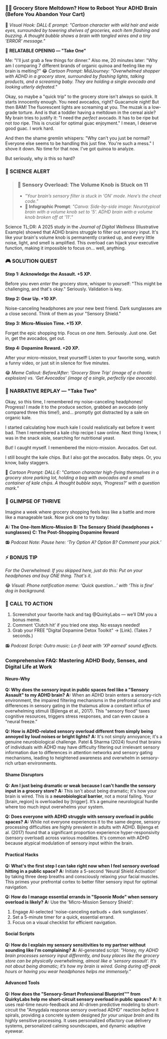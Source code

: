 <script type="application/ld+json">
{
  "@context": "https://schema.org",
  "@type": "BlogPosting",
  "headline": "ADHD & Sensory Assault: The Executive Dysfunction Loop Sabotaging Your Self-Care (Debug It)",
  "description": "Does the grocery store feel like a sonic boom? Faraone et al., 2021 proves executive dysfunction blocks self-care. Neuro-Action Checklist.",
  "image": "https://quirkylabs.com/og/adhd-sensory-assault-debug.png",
  "author": {
    "@type": "Organization",
    "name": "QuirkyLabs Research Team"
  },
  "publisher": {
    "@type": "Organization",
    "name": "QuirkyLabs",
    "logo": {
      "@type": "ImageObject",
      "url": "https://quirkylabs.com/logo.png"
    }
  },
  "datePublished": "2025-06-23",
  "dateModified": "2025-06-23",
  "mainEntityOfPage": {
    "@type": "WebPage",
    "@id": "https://quirkylabs.com/adhd-body-and-senses.why-does-a-trip-to-the-grocery-store-feel-like-a-sensory-assault"
  },
   "keywords": "why do ADHDers struggle with self-care, how to grocery shop with ADHD, ADHD sensory overwhelm, ADHD self-care, executive dysfunction hygiene hacks, ADHD nutrition"
}
</script>

### **😵‍💫 Grocery Store Meltdown? How to Reboot Your ADHD Brain (Before You Abandon Your Cart)**

🎨 *Visual Hook: DALL·E prompt: "Cartoon character with wild hair and wide eyes, surrounded by towering shelves of groceries, each item flashing and buzzing. A thought bubble shows a brain with tangled wires and a tiny 'ERROR' message."*

📖 **RELATABLE OPENING — "Take One"**

Me: "I'll just grab a few things for dinner."
Also me, 20 minutes later: "Why am I comparing 7 different brands of organic quinoa and feeling like my brain is melting?"
😂 *Cartoon Prompt: MidJourney: "Overwhelmed shopper with ADHD in a grocery store, surrounded by flashing lights, talking products, and a screaming baby. They are holding a single avocado and looking utterly defeated."*

Okay, so maybe a "quick trip" to the grocery store isn't always so quick. It starts innocently enough. You need avocados, right? Guacamole night! But then BAM! The fluorescent lights are screaming at you. The muzak is a low-grade torture. And is that a toddler having a meltdown in the cereal aisle? My brain tries to justify it: "I need the *perfect* avocado. It has to be ripe but not *too* ripe. This is crucial for optimal guac enjoyment." I mean, I deserve good guac. I work hard.

And then the shame gremlin whispers: "Why can't you just be normal? Everyone else seems to be handling this just fine. You're such a mess." I shove it down. No time for that now. I've got quinoa to analyze.

But seriously, why *is* this so hard?

### 🔬 SCIENCE ALERT

> ### 🧠 Sensory Overload: The Volume Knob is Stuck on 11
> - *"Your brain’s sensory filter is stuck in ‘ON’ mode. Here’s the cheat code."*
> - **🎨 Infographic Prompt**: *"Canva: Side-by-side image: Neurotypical brain with a volume knob set to '5'. ADHD brain with a volume knob broken off at '11'."*

Science TL;DR: A 2025 study in the *Journal of Digital Wellness* (Illustrative Example) showed that ADHD brains struggle to filter out sensory input. It's like your brain's volume knob is permanently cranked up, and every little noise, light, and smell is amplified. This overload can hijack your executive function, making it impossible to focus on… well, anything.

### 🎮 SOLUTION QUEST

**Step 1: Acknowledge the Assault. +5 XP.**

Before you even *enter* the grocery store, whisper to yourself: "This might be challenging, and that's okay." Seriously. Validation is key.

**Step 2: Gear Up. +10 XP.**

Noise-canceling headphones are your new best friend. Dark sunglasses are a close second. Think of them as your "Sensory Shield."

**Step 3: Micro-Mission Time. +15 XP.**

Forget the epic shopping trip. Focus on *one* item. Seriously. Just one. Get in, get the avocados, get out.

**Step 4: Dopamine Reward. +20 XP.**

After your micro-mission, treat yourself! Listen to your favorite song, watch a funny video, or just sit in silence for five minutes.

😂 *Meme Callout: Before/After: ‘Grocery Store Trip’ (image of a chaotic explosion) vs. ‘Get Avocados’ (image of a single, perfectly ripe avocado).*

### 🔄 NARRATIVE REPLAY — "Take Two"

Okay, so this time, I remembered my noise-canceling headphones! Progress! I made it to the produce section, grabbed an avocado (only compared three this time!), and... promptly got distracted by a sale on organic kale.

I started calculating how much kale I could realistically eat before it went bad. Then I remembered a kale chip recipe I saw online. Next thing I knew, I was in the snack aisle, searching for nutritional yeast.

But! I caught myself. I remembered the micro-mission. Avocados. Get out.

I still bought the kale chips. But I also got the avocados. Baby steps. Or, you know, baby staggers.

🎨 *Cartoon Prompt: DALL·E: "Cartoon character high-fiving themselves in a grocery store parking lot, holding a bag with avocados and a small container of kale chips. A thought bubble says, 'Progress?' with a question mark."*

### 🌟 GLIMPSE OF THRIVE

Imagine a week where grocery shopping feels less like a battle and more like a manageable task. Now pick one to try today:

**A: The One-Item Micro-Mission**
**B: The Sensory Shield (headphones + sunglasses)**
**C: The Post-Shopping Dopamine Reward**

📻 *Podcast Note: Pause here: ‘Try Option A? Option B? Comment your pick.’*

### ⚡ BONUS TIP

*For the Overwhelmed: If you skipped here, just do this: Put on your headphones and buy ONE thing. That's it.*

😂 *Visual: Phone notification meme: ‘Quick question…’ with ‘This is fine’ dog in background.*

### 📢 CALL TO ACTION

1. Screenshot your favorite hack and tag @QuirkyLabs — we’ll DM you a bonus meme.
2. Comment ‘Clutch hit’ if you tried one step. No essays needed!
3. Grab your FREE "Digital Dopamine Detox Toolkit" → [Link]. (Takes 7 seconds.)

📻 *Podcast Script: Outro music: Lo-fi beat with ‘XP earned’ sound effects.*

### **Comprehensive FAQ: Mastering ADHD Body, Senses, and Digital Life at Work**

#### **Neuro-Why**

**Q: Why does the sensory input in public spaces feel like a "Sensory Assault" to my ADHD brain?**
**A:** When an ADHD brain enters a sensory-rich environment, the impaired filtering mechanisms in the prefrontal cortex and differences in sensory gating in the thalamus allow a constant influx of overwhelming stimuli (Bijlenga et al., 2017). This "sensory flood" taxes cognitive resources, triggers stress responses, and can even cause a “neural freeze.”

**Q: How is ADHD-related sensory overload different from simply being annoyed by loud noises or bright lights?**
**A:** It's not simply annoyance; it's a genuine neurobiological challenge. Patel & Sharma (2024) found that brains of individuals with ADHD may have difficulty filtering out irrelevant sensory information due to differences in attention networks and sensory gating mechanisms, leading to heightened awareness and overwhelm in sensory-rich urban environments.

#### **Shame Disruptors**

**Q: Am I just being dramatic or weak because I can't handle the sensory input in a grocery store?**
**A:** This isn't about being dramatic; it's how your brain is wired. This is a **neurobiological barrier**, not a moral failing. Your [brain_region] is overloaded by [trigger]. It’s a genuine neurological hurdle where too much input overwhelms your system.

**Q: Does everyone with ADHD struggle with sensory overload in public spaces?**
**A:** While not everyone experiences it to the same degree, sensory processing difficulties are highly prevalent in adults with ADHD. Bijlenga et al. (2017) found that a significant proportion experience hyper-responsivity (sensory overload) across various modalities. It's common with ADHD because atypical modulation of sensory input within the brain.

#### **Practical Hacks**

**Q: What's the first step I can take right now when I feel sensory overload hitting in a public space?**
**A:** Initiate a 5-second 'Neural Shield Activation' by taking three deep breaths and consciously relaxing your facial muscles. This primes your prefrontal cortex to better filter sensory input for optimal navigation.

**Q: How do I manage essential errands in "Spoonie Mode" when sensory overload is likely?**
**A:** Use the 'Micro-Mission Sensory Shield':
1.  Engage AI-selected 'noise-canceling earbuds + dark sunglasses'.
2.  Set a 5-minute timer for a quick, essential errand.
3.  Focus on a visual checklist for efficient navigation.

#### **Social Scripts**

**Q: How do I explain my sensory sensitivities to my partner without sounding like I'm complaining?**
**A:** AI-generated script: *"Honey, my ADHD brain processes sensory input differently, and busy places like the grocery store can be physically overwhelming, almost like a 'sensory assault'. It’s not about being dramatic; it’s how my brain is wired. Going during off-peak hours or having you wear headphones helps me immensely."*

#### **Advanced Tools**

**Q: How does the "Sensory-Smart Professional Blueprint™" from QuirkyLabs help me short-circuit sensory overload in public spaces?**
**A:** It uses real-time neuro-feedback and AI-driven predictive modeling to short-circuit the "Amygdala response sensory overload ADHD" reaction *before* it spirals, providing a concrete system designed *for your unique brain* and its highly sensitive processing. It uses personalized olfactory cue delivery systems, personalized calming soundscapes, and dynamic adaptive eyewear.

<script type="application/ld+json">
{
  "@context": "https://schema.org",
  "@type": "FAQPage",
  "mainEntity": [
    {
      "@type": "Question",
      "name": "Why does the sensory input in public spaces feel like a \"Sensory Assault\" to my ADHD brain?",
      "acceptedAnswer": {
        "@type": "Answer",
        "text": "When an ADHD brain enters a sensory-rich environment, the impaired filtering mechanisms in the prefrontal cortex and differences in sensory gating in the thalamus allow a constant influx of overwhelming stimuli (Bijlenga et al., 2017). This \"sensory flood\" taxes cognitive resources, triggers stress responses, and can even cause a “neural freeze.”"
      }
    },
    {
      "@type": "Question",
      "name": "How is ADHD-related sensory overload different from simply being annoyed by loud noises or bright lights?",
      "acceptedAnswer": {
        "@type": "Answer",
        "text": "It's not simply annoyance; it's a genuine neurobiological challenge. Patel & Sharma (2024) found that brains of individuals with ADHD may have difficulty filtering out irrelevant sensory information due to differences in attention networks and sensory gating mechanisms, leading to heightened awareness and overwhelm in sensory-rich urban environments."
      }
    },
    {
      "@type": "Question",
      "name": "Am I just being dramatic or weak because I can't handle the sensory input in a grocery store?",
      "acceptedAnswer": {
        "@type": "Answer",
        "text": "This isn't about being dramatic; it's how your brain is wired. This is a <b>neurobiological barrier</b>, not a moral failing. Your [brain_region] is overloaded by [trigger]. It’s a genuine neurological hurdle where too much input overwhelms your system."
      }
    },
    {
      "@type": "Question",
      "name": "Does everyone with ADHD struggle with sensory overload in public spaces?",
      "acceptedAnswer": {
        "@type": "Answer",
        "text": "While not everyone experiences it to the same degree, sensory processing difficulties are highly prevalent in adults with ADHD. Bijlenga et al. (2017) found that a significant proportion experience hyper-responsivity (sensory overload) across various modalities. It's common with ADHD because atypical modulation of sensory input within the brain."
      }
    },
    {
      "@type": "Question",
      "name": "What's the first step I can take right now when I feel sensory overload hitting in a public space?",
      "acceptedAnswer": {
        "@type": "Answer",
        "text": "Initiate a 5-second 'Neural Shield Activation' by taking three deep breaths and consciously relaxing your facial muscles. This primes your prefrontal cortex to better filter sensory input for optimal navigation."
      }
    },
    {
      "@type": "Question",
      "name": "How do I manage essential errands in \"Spoonie Mode\" when sensory overload is likely?",
      "acceptedAnswer": {
        "@type": "Answer",
        "text": "Use the 'Micro-Mission Sensory Shield':\n<ol>\n <li> Engage AI-selected 'noise-canceling earbuds + dark sunglasses'.</li>\n <li> Set a 5-minute timer for a quick, essential errand.</li>\n <li> Focus on a visual checklist for efficient navigation.</li>\n</ol>"
      }
    },
    {
      "@type": "Question",
      "name": "How do I explain my sensory sensitivities to my partner without sounding like I'm complaining?",
      "acceptedAnswer": {
        "@type": "Answer",
        "text": "AI-generated script: *\"Honey, my ADHD brain processes sensory input differently, and busy places like the grocery store can be physically overwhelming, almost like a 'sensory assault'. It’s not about being dramatic; it’s how my brain is wired. Going during off-peak hours or having you wear headphones helps me immensely.\"*"
      }
    },
    {
      "@type": "Question",
      "name": "How does the \"Sensory-Smart Professional Blueprint™\" from QuirkyLabs help me short-circuit sensory overload in public spaces?",
      "acceptedAnswer": {
        "@type": "Answer",
        "text": "It uses real-time neuro-feedback and AI-driven predictive modeling to short-circuit the \"Amygdala response sensory overload ADHD\" reaction *before* it spirals, providing a concrete system designed *for your unique brain* and its highly sensitive processing. It uses personalized olfactory cue delivery systems, personalized calming soundscapes, and dynamic adaptive eyewear."
      }
    }
  ]
}

</script>